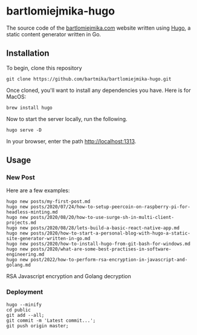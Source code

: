 # bartlomiejmika-hugo
The source code of the [bartlomiejmika.com](https://bartlomiejmika.com) website written using [Hugo](https://gohugo.io/), a static content generator written in Go.

## Installation

To begin, clone this repository

```
git clone https://github.com/bartmika/bartlomiejmika-hugo.git
```

Once cloned, you'll want to install any dependencies you have. Here is for MacOS:

```
brew install hugo
```

Now to start the server locally, run the following.

```
hugo serve -D
```

In your browser, enter the path [http://localhost:1313](http://localhost:1313).

## Usage

### New Post

Here are a few examples:

```
hugo new posts/my-first-post.md
hugo new posts/2020/07/24/how-to-setup-peercoin-on-raspberry-pi-for-headless-minting.md
hugo new posts/2020/08/20/how-to-use-surge-sh-in-multi-client-projects.md
hugo new posts/2020/08/28/lets-build-a-basic-react-native-app.md
hugo new posts/2020/how-to-start-a-personal-blog-with-hugo-a-static-site-generator-written-in-go.md
hugo new posts/2020/how-to-install-hugo-from-git-bash-for-windows.md
hugo new posts/2020/what-are-some-best-practises-in-software-engineering.md
hugo new post/2022/how-to-perform-rsa-encryption-in-javascript-and-golang.md

```

RSA Javascript encryption and Golang decryption

### Deployment

```
hugo --minify
cd public
git add --all;
git commit -m 'Latest commit...';
git push origin master;
```
